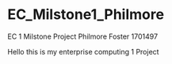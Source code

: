 # EC_Milstone1_Philmore
EC 1 Milstone Project Philmore Foster
1701497

Hello this is my enterprise computing 1 Project

